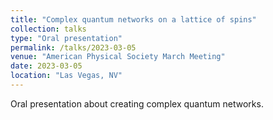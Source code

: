 ```yaml
---
title: "Complex quantum networks on a lattice of spins"
collection: talks
type: "Oral presentation"
permalink: /talks/2023-03-05
venue: "American Physical Society March Meeting"
date: 2023-03-05
location: "Las Vegas, NV"
---
```


Oral presentation about creating complex quantum networks.
